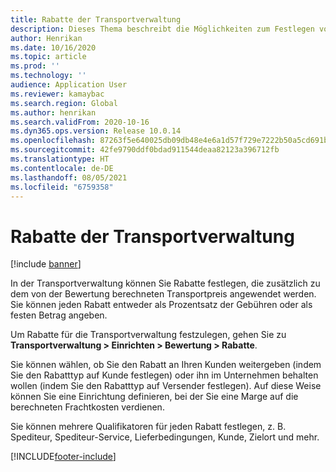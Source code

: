 ```yaml
---
title: Rabatte der Transportverwaltung
description: Dieses Thema beschreibt die Möglichkeiten zum Festlegen von Rabatten für Transportkosten.
author: Henrikan
ms.date: 10/16/2020
ms.topic: article
ms.prod: ''
ms.technology: ''
audience: Application User
ms.reviewer: kamaybac
ms.search.region: Global
ms.author: henrikan
ms.search.validFrom: 2020-10-16
ms.dyn365.ops.version: Release 10.0.14
ms.openlocfilehash: 87263f5e640025db09db48e4e6a1d57f729e7222b50a5cd691b99fc6dd1edea7
ms.sourcegitcommit: 42fe9790ddf0bdad911544deaa82123a396712fb
ms.translationtype: HT
ms.contentlocale: de-DE
ms.lasthandoff: 08/05/2021
ms.locfileid: "6759358"
---
```

# <a name="transportation-management-discounts"></a>Rabatte der Transportverwaltung

[!include [banner](../includes/banner.md)]

In der Transportverwaltung können Sie Rabatte festlegen, die zusätzlich zu dem von der Bewertung berechneten Transportpreis angewendet werden. Sie können jeden Rabatt entweder als Prozentsatz der Gebühren oder als festen Betrag angeben.

Um Rabatte für die Transportverwaltung festzulegen, gehen Sie zu **Transportverwaltung \> Einrichten \> Bewertung \> Rabatte**.

Sie können wählen, ob Sie den Rabatt an Ihren Kunden weitergeben (indem Sie den Rabatttyp auf Kunde festlegen) oder ihn im Unternehmen behalten wollen (indem Sie den Rabatttyp auf Versender festlegen). Auf diese Weise können Sie eine Einrichtung definieren, bei der Sie eine Marge auf die berechneten Frachtkosten verdienen.

Sie können mehrere Qualifikatoren für jeden Rabatt festlegen, z. B. Spediteur, Spediteur-Service, Lieferbedingungen, Kunde, Zielort und mehr.


[!INCLUDE[footer-include](../../includes/footer-banner.md)]